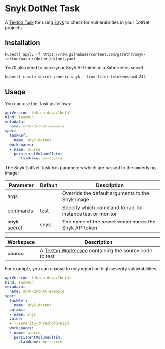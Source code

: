 # Snyk DotNet Task

A [Tekton Task](https://tekton.dev/) for using [Snyk](https://snyk.io) to check for
vulnerabilities in your DotNet projects.


## Installation

```
kubectl apply -f https://raw.githubusercontent.com/garethr/snyk-tekton/master/dotnet/dotnet.yaml
```

You'll also need to place your Snyk API token in a Kubernetes secret.

```
kubectl create secret generic snyk --from-literal=token=abcd1234
```

## Usage

You can use the Task as follows:

```yaml
apiVersion: tekton.dev/v1beta1
kind: TaskRun
metadata:
  name: snyk-dotnet-example
spec:
  taskRef:
    name: snyk-dotnet
  workspaces:
  - name: source
    persistentVolumeClaim:
      claimName: my-source
```

The Snyk DotNet Task has parameters which are passed to the underlying image:

| Parameter | Default | Description |
| --- | --- | --- |
| args |   | Override the default arguments to the Snyk image |
| commands | test | Specify which command to run, for instance test or monitor |
| snyk-secret | snyk | The name of the secret which stores the Snyk API token |


| Workspace | Description |
| --- | --- |
| source | A [Tekton Workspace](https://github.com/tektoncd/pipeline/blob/master/docs/workspaces.md) containing the source code to test |

For example, you can choose to only report on high severity vulnerabilities.

```yaml
apiVersion: tekton.dev/v1beta1
kind: TaskRun
metadata:
  name: snyk-dotnet-example
spec:
  taskRef:
    name: snyk-dotnet
  params:
  - name: args
  value:
  - --severity-threshold=high
  workspaces:
  - name: source
    persistentVolumeClaim:
      claimName: my-source
```
